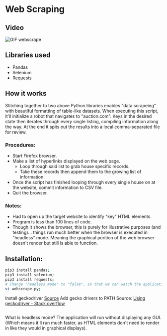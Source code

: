 # Web Scraping
## Video
![GIF webscrape](https://github.com/JackFlexington/python_project_showcase/blob/master/webscraping/webscraping.gif)

## Libraries used
* Pandas
* Selenium
* Requests

## How it works
Stitching together to two above Python libraries enables "data scrapeing" with beautiful formatting of table-like datasets. When executing this script, it'll initialize a robot that navigates to "auction.com". Keys in the desired state then iterates through every single listing, compiling information along the way. At the end it spits out the results into a local comma-separated file for review.

### Procedures:
* Start Firefox browser.
* Make a list of hyperlinks displayed on the web page.
  * Loop through said list to grab house specific records.
  * Take these records then append them to the growing list of information.
* Once the script has finished looping through every single house on at the website, commit information to CSV file.
* Quit the browser.

### Notes:
* Had to open up the target website to identify "key" HTML elements.
* Program is less than 100 lines of code.
* Though it shows the browser, this is purely for illustrative purposes (and testing)... things run much better when the browser is executed in "headless" mode. Meaning the graphical porition of the web browser doesn't render but still is able to function.

## Installation:
```bash
pip3 install pandas;
pip3 install selenium;
pip3 install requests;
# Change "headless mode" to "false", so that we can watch the application run
vi webscrape.py;
```

Install geckodriver [Source](https://askubuntu.com/questions/870530/how-to-install-geckodriver-in-ubuntu#871077)
Add gecko drivers to PATH Source: [Using geckodriver - Stack overflow](https://stackoverflow.com/questions/40208051/selenium-using-python-geckodriver-executable-needs-to-be-in-path)
```bash

```
What is headless mode? The application will run without displaying any GUI. (Which means it'll run much faster, as HTML elements don't need to render in like they would in graphical displays).
